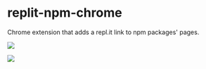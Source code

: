 # replit-npm-chrome
Chrome extension that adds a repl.it link to npm packages' pages.


![](http://i.imgur.com/j5pmruY.png)

![](http://i.imgur.com/rtrPPFk.png)
